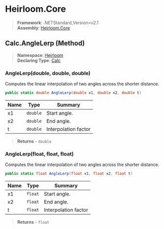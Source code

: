 # Heirloom.Core

> **Framework**: .NETStandard,Version=v2.1  
> **Assembly**: [Heirloom.Core][0]

## Calc.AngleLerp (Method)

> **Namespace**: [Heirloom][0]  
> **Declaring Type**: [Calc][1]

### AngleLerp(double, double, double)

Computes the linear interpolation of two angles across the shorter distance.

```cs
public static double AngleLerp(double x1, double x2, double t)
```

| Name | Type     | Summary              |
|------|----------|----------------------|
| x1   | `double` | Start angle.         |
| x2   | `double` | End angle.           |
| t    | `double` | Interpolation factor |

> **Returns** - `double`

### AngleLerp(float, float, float)

Computes the linear interpolation of two angles across the shorter distance.

```cs
public static float AngleLerp(float x1, float x2, float t)
```

| Name | Type    | Summary              |
|------|---------|----------------------|
| x1   | `float` | Start angle.         |
| x2   | `float` | End angle.           |
| t    | `float` | Interpolation factor |

> **Returns** - `float`

[0]: ../../../Heirloom.Core.md
[1]: ../Calc.md
